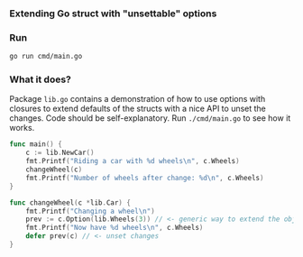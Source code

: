 ### Extending Go struct with "unsettable" options

### Run 

```bash
go run cmd/main.go
```

### What it does? 

Package `lib.go` contains a demonstration of how to use options with closures to extend defaults of the structs with a nice API to unset the changes. Code should be self-explanatory. Run `./cmd/main.go` to see how it works.

```go
func main() {
	c := lib.NewCar()
	fmt.Printf("Riding a car with %d wheels\n", c.Wheels)
	changeWheel(c)
	fmt.Printf("Number of wheels after change: %d\n", c.Wheels)
}

func changeWheel(c *lib.Car) {
	fmt.Printf("Changing a wheel\n")
	prev := c.Option(lib.Wheels(3)) // <- generic way to extend the object
	fmt.Printf("Now have %d wheels\n", c.Wheels)
	defer prev(c) // <- unset changes
}
```